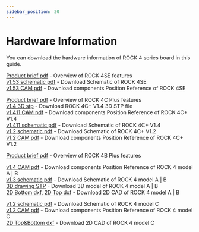 ```yaml
---
sidebar_position: 20
---
```


# Hardware Information

You can download the hardware information of ROCK 4 series board in this guide.

<Tabs queryString="model">
  <TabItem value="ROCK_4SE" label="ROCK 4SE" default>

[Product brief pdf](https://dl.radxa.com/rockpi4/docs/hw/rockpi4/radxa_rock4se_product_brief_Revision_1.8.pdf) - Overview of ROCK 4SE features  
[v1.53 schematic pdf](https://dl.radxa.com/rockpi4/docs/hw/rockpi4/ROCK-4-SE-V1.53-SCH.pdf) - Download Schematic of ROCK 4SE  
[v1.53 CAM pdf](https://dl.radxa.com/rockpi4/docs/hw/rockpi4/ROCK-4-SE-V1.53-SMD.pdf) - Download components Position Reference of ROCK 4SE

  </TabItem>
  <TabItem value="ROCK_4C_Plus" label="ROCK 4C+">

[Product brief pdf](https://dl.radxa.com/rockpi4/docs/hw/rockpi4/rockpi4c_plus_product_brief.pdf) - Overview of ROCK 4C Plus features  
[v1.4 3D stp](https://dl.radxa.com/rockpi4/docs/hw/rockpi4/ROCK4Cp_3D_V1.4.step.zip) - Download ROCK 4C+ V1.4 3D STP file  
[v1.411 CAM pdf](https://dl.radxa.com/rockpi4/docs/hw/rockpi4/ROCK-4C+-V1.411-SMD.pdf) - Download components Position Reference of ROCK 4C+ V1.4  
[v1.411 schematic pdf](https://dl.radxa.com/rockpi4/docs/hw/rockpi4/ROCK-4C+-V1.411-SCH.pdf) - Download Schematic of ROCK 4C+ V1.4  
[v1.2 schematic pdf](https://dl.radxa.com/rockpi4/docs/hw/rockpi4/rockpi4c_plus_v12_sch_220304.pdf) - Download Schematic of ROCK 4C+ V1.2  
[v1.2 CAM pdf](https://dl.radxa.com/rockpi4/docs/hw/rockpi4/rockpi4c_plus_v12_smd_220304.pdf) - Download components Position Reference of ROCK 4C+ V1.2

  </TabItem>
  <TabItem value="ROCK_4B_Plus" label="ROCK 4B+">

[Product brief pdf](https://dl.radxa.com/rockpi4/docs/hw/rockpi4/radxa_rock4bp_product_brief_Revision_1.1.pdf) - Overview of ROCK 4B Plus features

  </TabItem>
  <TabItem value="ROCK_4AB" label="ROCK 4A/B">

[v1.4 CAM pdf](https://dl.radxa.com/rockpi4/docs/hw/rockpi4/rockpi4_v14_components_reference_201811122.pdf) - Download components Position Reference of ROCK 4 model A | B  
[v1.3 schematic pdf](https://dl.radxa.com/rockpi4/docs/hw/rockpi4/rockpi4_v13_sch_20181112.pdf) - Download Schematic of ROCK 4 model A | B  
[3D drawing STP](https://dl.radxa.com/rockpi4/docs/hw/rockpi4/ROCK-Pi-4B-3D.stp.gz) - Download 3D model of ROCK 4 model A | B  
[2D Bottom dxf](https://dl.radxa.com/rockpi4/docs/hw/rockpi4/rockpi4_2d_v14_201811122_bottom.dxf.zip),
[2D Top dxf](https://dl.radxa.com/rockpi4/docs/hw/rockpi4/rockpi4_2d_v14_201811122_top.dxf.zip) - Download 2D CAD of ROCK 4 model A | B

  </TabItem>
  <TabItem value="ROCK_4C" label="ROCK 4C">

[v1.2 schematic pdf](https://dl.radxa.com/rockpi4/docs/hw/rockpi4/rockpi4c_v12_sch_20200620.pdf) - Download Schematic of ROCK 4 model C  
[v1.2 CAM pdf](https://dl.radxa.com/rockpi4/docs/hw/rockpi4/rockpi4c_v12_components_reference_20200602.pdf) - Download components Position Reference of ROCK 4 model C  
[2D Top&Bottom dxf](https://dl.radxa.com/rockpi4/docs/hw/rockpi4/rockpi4c_2d_v12.zip) - Download 2D CAD of ROCK 4 model C

  </TabItem>
</Tabs>
